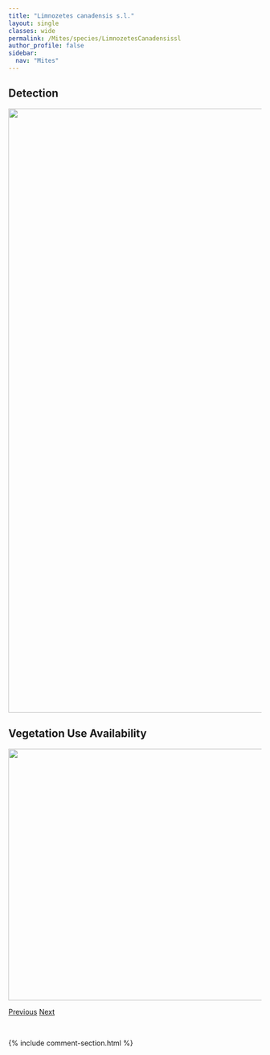 ```yaml
---
title: "Limnozetes canadensis s.l."
layout: single
classes: wide
permalink: /Mites/species/LimnozetesCanadensissl
author_profile: false
sidebar:
  nav: "Mites"
---
```


<h2>Detection</h2>

<a href="https://drive.google.com/uc?export=view&id=1-vMOSETCSOVBu_DtbT40UtoOmLMXNAa4">
<img src="https://drive.google.com/uc?export=view&id=1-vMOSETCSOVBu_DtbT40UtoOmLMXNAa4" height = "1200" width = "800">
</a>


<h2>Vegetation Use Availability</h2>

<a href="https://drive.google.com/uc?export=view&id=1E09kRMNf91pI6m6navrJMKscZkBoUZ5o">
<img src="https://drive.google.com/uc?export=view&id=1E09kRMNf91pI6m6navrJMKscZkBoUZ5o" height = "500" width = "1000">
</a>


<a href="/DevelopmentWebsite/Mites/species/LiacarusAcutidens" class="pagination--pager" title="Liacarus acutidens">Previous</a> <a href="/DevelopmentWebsite/Mites/species/LucoppiaBurrowsii" class="pagination--pager" title="Lucoppia burrowsii">Next</a>

<p>&nbsp;</p>

{% include comment-section.html %}
